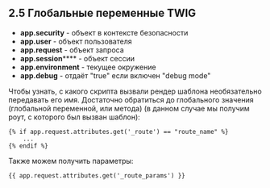 ## 2.5 Глобальные переменные TWIG

*   **app.security** - объект в контексте безопасности
*   **app.user** - объект пользователя
*   **app.request** - объект запроса
*   **app.session****** - объект сессии
*   **app.environment** - текущее окружение
*   **app.debug** - отдаёт "true" если включен "debug mode"

Чтобы узнать, с какого скрипта вызвали рендер шаблона необязательно передавать его имя. Достаточно обратиться до глобального значения (глобальной переменной, или метода) (в данном случае мы получим роут, с которого был вызван шаблон):

```
{% if app.request.attributes.get('_route') == "route_name" %}
    ...
{% endif %}
```

Также можем получить параметры:

`{{ app.request.attributes.get('_route_params') }}`